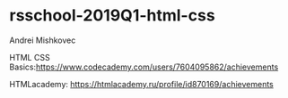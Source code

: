 # rsschool-2019Q1-html-css
Andrei Mishkovec

HTML CSS Basics:https://www.codecademy.com/users/7604095862/achievements

HTMLacademy: https://htmlacademy.ru/profile/id870169/achievements
